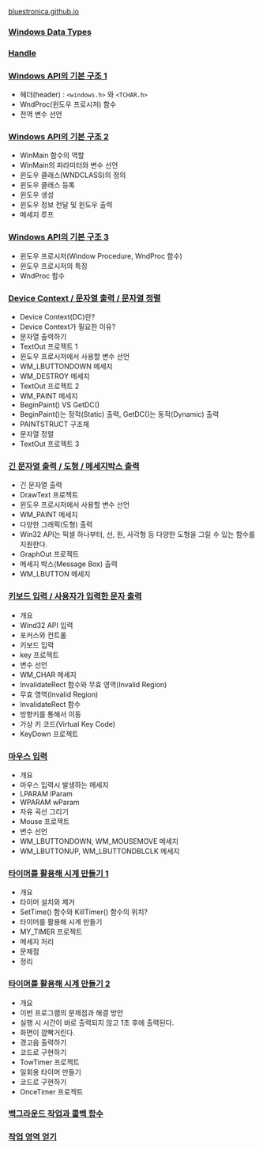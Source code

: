 [bluestronica.github.io](https://bluestronica.github.io/)

### [Windows Data Types](https://github.com/bluestronica/bluestronica.github.io/blob/main/WindowsAPI/Windows_Data_Types.md)

### [Handle](https://github.com/bluestronica/bluestronica.github.io/blob/main/WindowsAPI/Handle.md)

### [Windows API의 기본 구조 1](https://github.com/bluestronica/bluestronica.github.io/blob/main/WindowsAPI/Basic_Structures.md)
- 헤더(header) : `<windows.h>` 와 `<TCHAR.h>`
- WndProc(윈도우 프로시저) 함수
- 전역 변수 선언

### [Windows API의 기본 구조 2](https://github.com/bluestronica/bluestronica.github.io/blob/main/WindowsAPI/Basic_Structures2.md)
- WinMain 함수의 역할
- WinMain의 파라미터와 변수 선언
- 윈도우 클래스(WNDCLASS)의 정의
- 윈도우 클래스 등록
- 윈도우 생성
- 윈도우 정보 전달 및 윈도우 출력
- 메세지 루프

### [Windows API의 기본 구조 3](https://github.com/bluestronica/bluestronica.github.io/blob/main/WindowsAPI/Basic_Structures3.md)
- 윈도우 프로시저(Window Procedure, WndProc 함수)
- 윈도우 프로시저의 특징
- WndProc 함수

### [Device Context / 문자열 출력 / 문자열 정렬](https://github.com/bluestronica/bluestronica.github.io/blob/main/WindowsAPI/DC_String.md)
- Device Context(DC)란?
- Device Context가 필요한 이유?
- 문자열 출력하기
- TextOut 프로젝트 1
- 윈도우 프로시저에서 사용할 변수 선언
- WM_LBUTTONDOWN 메세지
- WM_DESTROY 메세지
- TextOut 프로젝트 2
- WM_PAINT 메세지
- BeginPaint() VS GetDC()
- BeginPaint()는 정적(Static) 출력, GetDC()는 동적(Dynamic) 출력
- PAINTSTRUCT 구조체
- 문자열 정렬
- TextOut 프로젝트 3

### [긴 문자열 출력 / 도형 / 메세지박스 출력](https://github.com/bluestronica/bluestronica.github.io/blob/main/WindowsAPI/DrawText_GraphOut_MessageBox.md)
- 긴 문자열 출력
- DrawText 프로젝트
- 윈도우 프로시저에서 사용할 변수 선언
- WM_PAINT 메세지
- 다양한 그래픽(도형) 출력
- Win32 API는 픽셀 하나부터, 선, 원, 사각형 등 다양한 도형을 그릴 수 있는 함수를 지원한다.
- GraphOut 프로젝트
- 메세지 박스(Message Box) 출력
- WM_LBUTTON 메세지

### [키보드 입력 / 사용자가 입력한 문자 출력](https://github.com/bluestronica/bluestronica.github.io/blob/main/WindowsAPI/KeyBoard.md)
- 개요
- Wind32 API 입력
- 포커스와 컨트롤
- 키보드 입력
- key 프로젝트
- 변수 선언
- WM_CHAR 메세지
- InvalidateRect 함수와 무효 영역(Invalid Region)
- 무효 영역(Invalid Region)
- InvalidateRect 함수
- 방향키를 통해서 이동
- 가상 키 코드(Virtual Key Code)
- KeyDown 프로젝트

### [마우스 입력](https://github.com/bluestronica/bluestronica.github.io/blob/main/WindowsAPI/Mouse.md)
- 개요
- 마우스 입력시 발생하는 메세지
- LPARAM lParam
- WPARAM wParam
- 자유 곡선 그리기
- Mouse 프로젝트
- 변수 선언
- WM_LBUTTONDOWN, WM_MOUSEMOVE 메세지
- WM_LBUTTONUP, WM_LBUTTONDBLCLK 메세지

### [타이머를 활용해 시계 만들기 1](https://github.com/bluestronica/bluestronica.github.io/blob/main/WindowsAPI/Timer.md)
- 개요
- 타이머 설치와 제거
- SetTime() 함수와 KillTimer() 함수의 위치?
- 타이머를 활용해 시계 만들기
- MY_TIMER 프로젝트
- 메세지 처리
- 문제점
- 정리 

### [타이머를 활용해 시계 만들기 2](https://github.com/bluestronica/bluestronica.github.io/blob/main/WindowsAPI/Timer2.md)
- 개요
- 이번 프로그램의 문제점과 해결 방안
- 실행 시 시간이 바로 출력되지 않고 1초 후에 출력된다.
- 화면이 깜빡거린다.
- 경고음 출력하기
- 코드로 구현하기
- TowTimer 프로젝트
- 일회용 타이머 만들기
- 코드로 구현하기
- OnceTimer 프로젝트


### [백그라운드 작업과 콜백 함수](https://github.com/bluestronica/bluestronica.github.io/blob/main/WindowsAPI/BackgroundTask_CallbackFunction.md)

### [작업 영역 얻기](https://github.com/bluestronica/bluestronica.github.io/blob/main/WindowsAPI/Client_Area.md)









